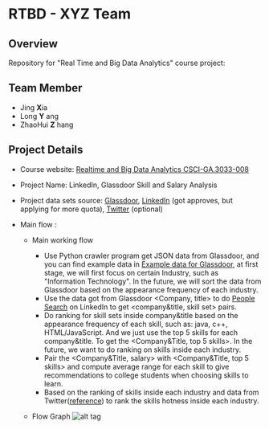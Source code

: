# RTBD - XYZ Team

## Overview
Repository for "Real Time and Big Data Analytics" course project: 

## Team Member
- Jing <b>X</b>ia
- Long **Y** ang
- ZhaoHui **Z** hang

## Project Details
- Course website: [Realtime and Big Data Analytics CSCI-GA.3033-008](http://cs.nyu.edu/courses/spring14/CSCI-GA.3033-008/index.html)

- Project Name: LinkedIn, Glassdoor Skill and Salary Analysis

- Project data sets source: [Glassdoor](www.glassdoor.com), [LinkedIn](www.linkedin.com) (got approves, but applying for more quota), [Twitter](www.twitter.com) (optional)

- Main flow :
  - Main working flow
    - Use Python crawler program get JSON data from Glassdoor, and you can find example data in 
    [Example data for Glassdoor](data/glassdoor/company.json), at first stage, we will first focus 
    on certain Industry, such as "Information Technology". In the future, we will sort the data from
    Glassdoor based on the appearance frequency of each industry.
    - Use the data got from Glassdoor <Company, title> to do [People Search](http://developer.linkedin.com/documents/people-search-api) on LinkedIn to get
    <company&title, skill set> pairs.
    - Do ranking for skill sets inside company&title based on the appearance frequency of each skill, 
    such as: java, c++, HTML/JavaScript. And we just use the top 5 skills for each company&title. To
    get the <Company&Title, top 5 skills>. In the future, we want to do ranking on skills inside each
    industry.
    - Pair the <Company&Title, salary> with <Company&Title, top 5 skills> and compute average range
    for each skill to give recommendations to college students when choosing skills to learn.
    - Based on the ranking of skills inside each industry and data from Twitter([reference](http://twitter4j.org/en/index.html)) to rank the skills
    hotness inside each industry.
     
  - Flow Graph
![alt tag](https://dl.dropboxusercontent.com/u/108110380/RTBD-XYZ/Project's%20Work%20and%20Data%20Flow.png)


